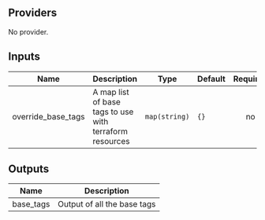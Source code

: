 
## Providers

No provider.

## Inputs

| Name | Description | Type | Default | Required |
|------|-------------|------|---------|:-----:|
| override\_base\_tags | A map list of base tags to use with terraform resources | `map(string)` | `{}` | no |

## Outputs

| Name | Description |
|------|-------------|
| base\_tags | Output of all the base tags |

